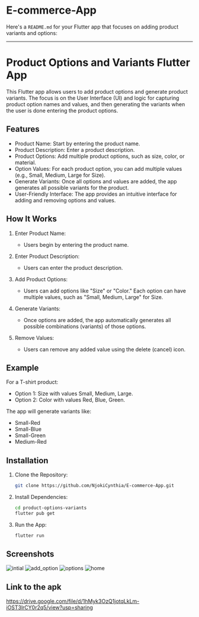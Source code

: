 # E-commerce-App
Here's a `README.md` for your Flutter app that focuses on adding product variants and options:

---

# Product Options and Variants Flutter App

This Flutter app allows users to add product options and generate product variants. The focus is on the User Interface (UI) and logic for capturing product option names and values, and then generating the variants when the user is done entering the product options.

## Features

- Product Name: Start by entering the product name.
- Product Description: Enter a product description.
- Product Options: Add multiple product options, such as size, color, or material.
- Option Values: For each product option, you can add multiple values (e.g., Small, Medium, Large for Size).
- Generate Variants: Once all options and values are added, the app generates all possible variants for the product.
- User-Friendly Interface: The app provides an intuitive interface for adding and removing options and values.

## How It Works

1. Enter Product Name:
   - Users begin by entering the product name.
  
2. Enter Product Description:
   - Users can enter the product description.
   
3. Add Product Options:
   - Users can add options like "Size" or "Color." Each option can have multiple values, such as "Small, Medium, Large" for Size.
   
4. Generate Variants:
   - Once options are added, the app automatically generates all possible combinations (variants) of those options.

5. Remove Values:
   - Users can remove any added value using the delete (cancel) icon.

## Example

For a T-shirt product:
- Option 1: Size with values Small, Medium, Large.
- Option 2: Color with values Red, Blue, Green.

The app will generate variants like:
- Small-Red
- Small-Blue
- Small-Green
- Medium-Red

## Installation

1. Clone the Repository:
   ```bash
   git clone https://github.com/NjokiCynthia/E-commerce-App.git
   ```
2. Install Dependencies:
   ```bash
   cd product-options-variants
   flutter pub get
   ```
3. Run the App:
   ```bash
   flutter run
   ```

## Screenshots
![intial](https://github.com/user-attachments/assets/e2dd81a9-9faa-4b65-bc1f-3cc443de66de)
![add_option](https://github.com/user-attachments/assets/6b6510d2-cbe8-4233-8501-6fb31cf9abbe)
![options](https://github.com/user-attachments/assets/2cf5c599-005f-42a9-93c1-f1a13ea389f0)
![home](https://github.com/user-attachments/assets/e022b374-63b4-46ea-b914-eba730adf812)

## Link to the apk 
https://drive.google.com/file/d/1hMyk3OzQ1jotqLkLm-iOST3lrCY0r2q5/view?usp=sharing
